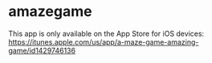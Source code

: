 # amazegame

This app is only available on the App Store for iOS devices: https://itunes.apple.com/us/app/a-maze-game-amazing-game/id1429746136
